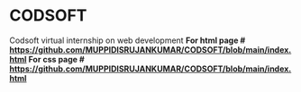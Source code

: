 # CODSOFT
Codsoft virtual internship on web development
<b>For html page # https://github.com/MUPPIDISRUJANKUMAR/CODSOFT/blob/main/index.html
<b>For css page # https://github.com/MUPPIDISRUJANKUMAR/CODSOFT/blob/main/index.html
